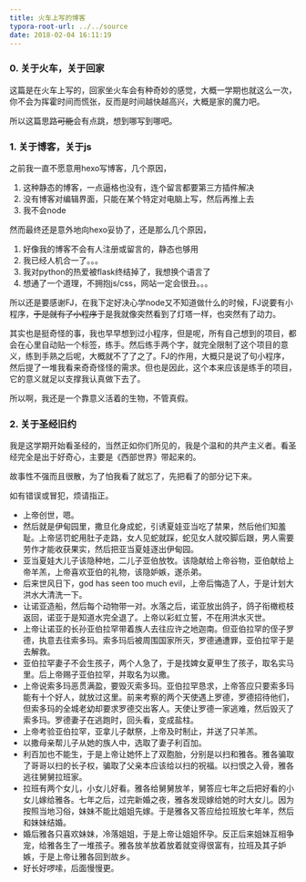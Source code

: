 ```yaml
---
title: 火车上写的博客
typora-root-url: ../../source
date: 2018-02-04 16:11:19
---
```

### 0. 关于火车，关于回家

这篇是在火车上写的，回家坐火车会有种奇妙的感觉，大概一学期也就这么一次，你不会为挥霍时间而慌张，反而是时间越快越高兴，大概是家的魔力吧。

所以这篇思路~~可能~~会有点跳，想到哪写到哪吧。

### 1. 关于博客，关于js

之前我一直不愿意用hexo写博客，几个原因，
1. 这种静态的博客，一点逼格也没有，连个留言都要第三方插件解决
2. 没有博客对编辑界面，只能在某个特定对电脑上写，然后再推上去
3. 我不会node

然而最终还是意外地向hexo妥协了，还是那么几个原因，
1. 好像我的博客不会有人注册或留言的，静态也够用
2. 我已经人机合一了。。。
3. 我对python的热爱被flask终结掉了，我想换个语言了
4. 想通了一个道理，不拥抱js/css，网站一定会很丑。。。

所以还是要感谢FJ，在我下定好决心学node又不知道做什么的时候，FJ说要有小程序，~~于是就有了小程序~~于是我就像突然看到了灯塔一样，也突然有了动力。

其实也是挺奇怪的事，我也早早想到过小程序，但是呢，所有自己想到的项目，都会在心里自动贴一个标签，练手。然后练手两个字，就完全限制了这个项目的意义，练到手熟之后呢，大概就不了了之了。FJ的作用，大概只是说了句小程序，然后提了一堆我看来奇奇怪怪的需求。但也是因此，这个本来应该是练手的项目，它的意义就足以支撑我认真做下去了。

所以啊，我还是一个靠意义活着的生物，不管真假。

### 2. 关于圣经旧约

我是这学期开始看圣经的，当然正如你们所见的，我是个温和的共产主义者。看圣经完全是出于好奇心，主要是《西部世界》带起来的。

故事性不强而且很散，为了怕我看了就忘了，先把看了的部分记下来。

如有错误或冒犯，烦请指正。

- 上帝创世，嗯。
- 然后就是伊甸园里，撒旦化身成蛇，引诱夏娃亚当吃了禁果，然后他们知羞耻。上帝惩罚蛇用肚子走路，女人见蛇就踩，蛇见女人就咬脚后跟，男人需要劳作才能收获果实，然后把亚当夏娃逐出伊甸园。
- 亚当夏娃大儿子该隐种地，二儿子亚伯放牧。该隐献给上帝谷物，亚伯献给上帝羊羔，上帝喜欢亚伯的礼物，该隐妒嫉，遂杀弟。
- 后来世风日下，god has seen too much evil，上帝后悔造了人，于是计划大洪水大清洗一下。
- 让诺亚造船，然后每个动物带一对。水落之后，诺亚放出鸽子，鸽子衔橄榄枝返回，诺亚于是知道水完全退了。上帝以彩虹立誓，不在用洪水灭世。
- 上帝让诺亚的长孙亚伯拉罕带着族人去往应许之地迦南。但亚伯拉罕的侄子罗德，执意去往索多玛。索多玛后被周围国家所灭，罗德通遭罪，亚伯拉罕于是去解救。
- 亚伯拉罕妻子不会生孩子，两个人急了，于是找婢女夏甲生了孩子，取名实马里。后上帝赐子亚伯拉罕，并取名为以撒。
- 上帝说索多玛恶贯满盈，要毁灭索多玛。亚伯拉罕恳求，上帝答应只要索多玛能有十个好人，就放过这里。前来考察的两个天使遇上罗德，罗德招待他们，但索多玛的全城老幼却要求罗德交出客人。天使让罗德一家逃难，然后毁灭了索多玛。罗德妻子在逃跑时，回头看，变成盐柱。
- 上帝考验亚伯拉罕，亚拿儿子献祭，上帝及时制止，并送了只羊羔。
- 以撒母亲帮儿子从她的族人中，选取了妻子利百加。
- 利百加也不能生，于是上帝让她怀上了双胞胎，分别是以扫和雅各。雅各骗取了哥哥以扫的长子权，骗取了父亲本应该给以扫的祝福。以扫恨之入骨，雅各逃往舅舅拉班家。
- 拉班有两个女儿，小女儿好看。雅各给舅舅放羊，舅答应七年之后把好看的小女儿嫁给雅各。七年之后，过完新婚之夜，雅各发现嫁给她的时大女儿。因为按照当地习俗，妹妹不能比姐姐先嫁。于是雅各又答应给拉班放七年羊，然后和妹妹结婚。
- 婚后雅各只喜欢妹妹，冷落姐姐，于是上帝让姐姐怀孕。反正后来姐妹互相争宠，给雅各生了一堆孩子。雅各放羊放着放着就变得很富有，拉班及其子妒嫉，于是上帝让雅各回到故乡。
- 好长好啰嗦，后面慢慢更。
